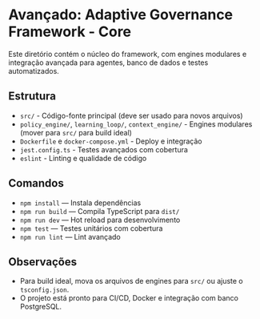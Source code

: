 # Avançado: Adaptive Governance Framework - Core

Este diretório contém o núcleo do framework, com engines modulares e integração avançada para agentes, banco de dados e testes automatizados.

## Estrutura
- `src/` - Código-fonte principal (deve ser usado para novos arquivos)
- `policy_engine/`, `learning_loop/`, `context_engine/` - Engines modulares (mover para `src/` para build ideal)
- `Dockerfile` e `docker-compose.yml` - Deploy e integração
- `jest.config.ts` - Testes avançados com cobertura
- `eslint` - Linting e qualidade de código

## Comandos
- `npm install` — Instala dependências
- `npm run build` — Compila TypeScript para `dist/`
- `npm run dev` — Hot reload para desenvolvimento
- `npm test` — Testes unitários com cobertura
- `npm run lint` — Lint avançado

## Observações
- Para build ideal, mova os arquivos de engines para `src/` ou ajuste o `tsconfig.json`.
- O projeto está pronto para CI/CD, Docker e integração com banco PostgreSQL.
